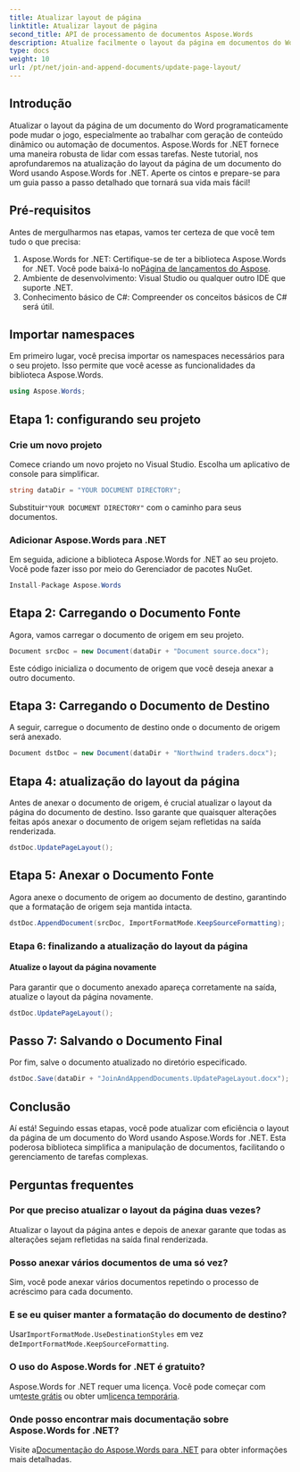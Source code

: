 ```yaml
---
title: Atualizar layout de página
linktitle: Atualizar layout de página
second_title: API de processamento de documentos Aspose.Words
description: Atualize facilmente o layout da página em documentos do Word usando Aspose.Words for .NET com nosso guia passo a passo detalhado.
type: docs
weight: 10
url: /pt/net/join-and-append-documents/update-page-layout/
---
```

## Introdução

Atualizar o layout da página de um documento do Word programaticamente pode mudar o jogo, especialmente ao trabalhar com geração de conteúdo dinâmico ou automação de documentos. Aspose.Words for .NET fornece uma maneira robusta de lidar com essas tarefas. Neste tutorial, nos aprofundaremos na atualização do layout da página de um documento do Word usando Aspose.Words for .NET. Aperte os cintos e prepare-se para um guia passo a passo detalhado que tornará sua vida mais fácil!

## Pré-requisitos

Antes de mergulharmos nas etapas, vamos ter certeza de que você tem tudo o que precisa:

1.  Aspose.Words for .NET: Certifique-se de ter a biblioteca Aspose.Words for .NET. Você pode baixá-lo no[Página de lançamentos do Aspose](https://releases.aspose.com/words/net/).
2. Ambiente de desenvolvimento: Visual Studio ou qualquer outro IDE que suporte .NET.
3. Conhecimento básico de C#: Compreender os conceitos básicos de C# será útil.

## Importar namespaces

Em primeiro lugar, você precisa importar os namespaces necessários para o seu projeto. Isso permite que você acesse as funcionalidades da biblioteca Aspose.Words.

```csharp
using Aspose.Words;
```

## Etapa 1: configurando seu projeto

### Crie um novo projeto

Comece criando um novo projeto no Visual Studio. Escolha um aplicativo de console para simplificar.

```csharp
string dataDir = "YOUR DOCUMENT DIRECTORY";
```

 Substituir`"YOUR DOCUMENT DIRECTORY"` com o caminho para seus documentos.

### Adicionar Aspose.Words para .NET

Em seguida, adicione a biblioteca Aspose.Words for .NET ao seu projeto. Você pode fazer isso por meio do Gerenciador de pacotes NuGet.

```csharp
Install-Package Aspose.Words
```

## Etapa 2: Carregando o Documento Fonte

Agora, vamos carregar o documento de origem em seu projeto.

```csharp
Document srcDoc = new Document(dataDir + "Document source.docx");
```

Este código inicializa o documento de origem que você deseja anexar a outro documento.

## Etapa 3: Carregando o Documento de Destino

A seguir, carregue o documento de destino onde o documento de origem será anexado.

```csharp
Document dstDoc = new Document(dataDir + "Northwind traders.docx");
```

## Etapa 4: atualização do layout da página

Antes de anexar o documento de origem, é crucial atualizar o layout da página do documento de destino. Isso garante que quaisquer alterações feitas após anexar o documento de origem sejam refletidas na saída renderizada.

```csharp
dstDoc.UpdatePageLayout();
```

## Etapa 5: Anexar o Documento Fonte

Agora anexe o documento de origem ao documento de destino, garantindo que a formatação de origem seja mantida intacta.

```csharp
dstDoc.AppendDocument(srcDoc, ImportFormatMode.KeepSourceFormatting);
```

### Etapa 6: finalizando a atualização do layout da página

#### Atualize o layout da página novamente

Para garantir que o documento anexado apareça corretamente na saída, atualize o layout da página novamente.

```csharp
dstDoc.UpdatePageLayout();
```

## Passo 7: Salvando o Documento Final

Por fim, salve o documento atualizado no diretório especificado.

```csharp
dstDoc.Save(dataDir + "JoinAndAppendDocuments.UpdatePageLayout.docx");
```

## Conclusão

Aí está! Seguindo essas etapas, você pode atualizar com eficiência o layout da página de um documento do Word usando Aspose.Words for .NET. Esta poderosa biblioteca simplifica a manipulação de documentos, facilitando o gerenciamento de tarefas complexas.

## Perguntas frequentes

### Por que preciso atualizar o layout da página duas vezes?
Atualizar o layout da página antes e depois de anexar garante que todas as alterações sejam refletidas na saída final renderizada.

### Posso anexar vários documentos de uma só vez?
Sim, você pode anexar vários documentos repetindo o processo de acréscimo para cada documento.

### E se eu quiser manter a formatação do documento de destino?
 Usar`ImportFormatMode.UseDestinationStyles` em vez de`ImportFormatMode.KeepSourceFormatting`.

### O uso do Aspose.Words for .NET é gratuito?
 Aspose.Words for .NET requer uma licença. Você pode começar com um[teste grátis](https://releases.aspose.com/) ou obter um[licença temporária](https://purchase.aspose.com/temporary-license/).

### Onde posso encontrar mais documentação sobre Aspose.Words for .NET?
 Visite a[Documentação do Aspose.Words para .NET](https://reference.aspose.com/words/net/) para obter informações mais detalhadas.
